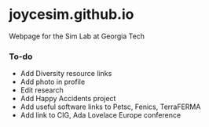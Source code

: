 # joycesim.github.io

Webpage for the Sim Lab at Georgia Tech

### To-do
* Add Diversity resource links
* Add photo in profile
* Edit research
* Add Happy Accidents project
* Add useful software links to Petsc, Fenics, TerraFERMA
* Add link to CIG, Ada Lovelace Europe conference
